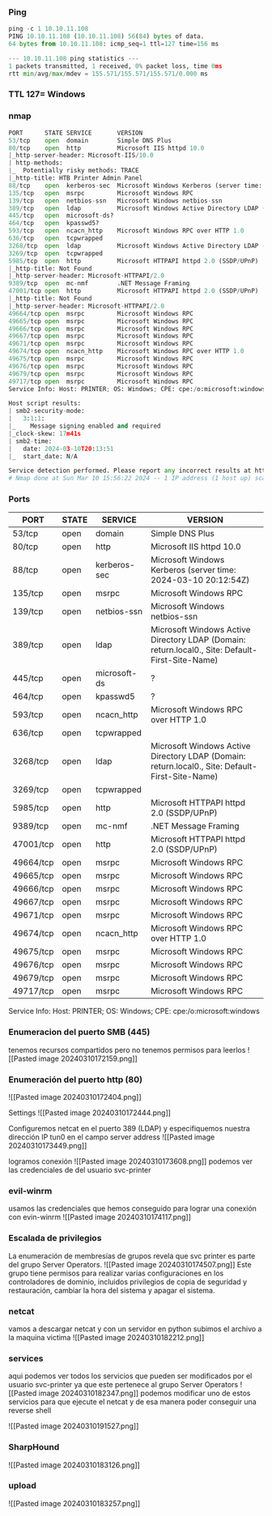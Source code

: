 ### Ping 
```python
ping -c 1 10.10.11.108
PING 10.10.11.108 (10.10.11.108) 56(84) bytes of data.
64 bytes from 10.10.11.108: icmp_seq=1 ttl=127 time=156 ms

--- 10.10.11.108 ping statistics ---
1 packets transmitted, 1 received, 0% packet loss, time 0ms
rtt min/avg/max/mdev = 155.571/155.571/155.571/0.000 ms
```

### TTL 127= Windows

### nmap
```python
PORT      STATE SERVICE       VERSION
53/tcp    open  domain        Simple DNS Plus
80/tcp    open  http          Microsoft IIS httpd 10.0
|_http-server-header: Microsoft-IIS/10.0
| http-methods: 
|_  Potentially risky methods: TRACE
|_http-title: HTB Printer Admin Panel
88/tcp    open  kerberos-sec  Microsoft Windows Kerberos (server time: 2024-03-10 20:12:54Z)
135/tcp   open  msrpc         Microsoft Windows RPC
139/tcp   open  netbios-ssn   Microsoft Windows netbios-ssn
389/tcp   open  ldap          Microsoft Windows Active Directory LDAP (Domain: return.local0., Site: Default-First-Site-Name)
445/tcp   open  microsoft-ds?
464/tcp   open  kpasswd5?
593/tcp   open  ncacn_http    Microsoft Windows RPC over HTTP 1.0
636/tcp   open  tcpwrapped
3268/tcp  open  ldap          Microsoft Windows Active Directory LDAP (Domain: return.local0., Site: Default-First-Site-Name)
3269/tcp  open  tcpwrapped
5985/tcp  open  http          Microsoft HTTPAPI httpd 2.0 (SSDP/UPnP)
|_http-title: Not Found
|_http-server-header: Microsoft-HTTPAPI/2.0
9389/tcp  open  mc-nmf        .NET Message Framing
47001/tcp open  http          Microsoft HTTPAPI httpd 2.0 (SSDP/UPnP)
|_http-title: Not Found
|_http-server-header: Microsoft-HTTPAPI/2.0
49664/tcp open  msrpc         Microsoft Windows RPC
49665/tcp open  msrpc         Microsoft Windows RPC
49666/tcp open  msrpc         Microsoft Windows RPC
49667/tcp open  msrpc         Microsoft Windows RPC
49671/tcp open  msrpc         Microsoft Windows RPC
49674/tcp open  ncacn_http    Microsoft Windows RPC over HTTP 1.0
49675/tcp open  msrpc         Microsoft Windows RPC
49676/tcp open  msrpc         Microsoft Windows RPC
49679/tcp open  msrpc         Microsoft Windows RPC
49717/tcp open  msrpc         Microsoft Windows RPC
Service Info: Host: PRINTER; OS: Windows; CPE: cpe:/o:microsoft:windows

Host script results:
| smb2-security-mode: 
|   3:1:1: 
|_    Message signing enabled and required
|_clock-skew: 17m41s
| smb2-time: 
|   date: 2024-03-10T20:13:51
|_  start_date: N/A

Service detection performed. Please report any incorrect results at https://nmap.org/submit/ .
# Nmap done at Sun Mar 10 15:56:22 2024 -- 1 IP address (1 host up) scanned in 126.64 seconds
```

### Ports
| PORT      | STATE    | SERVICE      | VERSION                                               |
|-----------|----------|--------------|-------------------------------------------------------|
| 53/tcp    | open     | domain       | Simple DNS Plus                                       |
| 80/tcp    | open     | http         | Microsoft IIS httpd 10.0                              |
| 88/tcp    | open     | kerberos-sec | Microsoft Windows Kerberos (server time: 2024-03-10 20:12:54Z) |
| 135/tcp   | open     | msrpc        | Microsoft Windows RPC                                 |
| 139/tcp   | open     | netbios-ssn  | Microsoft Windows netbios-ssn                         |
| 389/tcp   | open     | ldap         | Microsoft Windows Active Directory LDAP (Domain: return.local0., Site: Default-First-Site-Name) |
| 445/tcp   | open     | microsoft-ds | ?                                                     |
| 464/tcp   | open     | kpasswd5     | ?                                                     |
| 593/tcp   | open     | ncacn_http   | Microsoft Windows RPC over HTTP 1.0                   |
| 636/tcp   | open     | tcpwrapped   |                                                       |
| 3268/tcp  | open     | ldap         | Microsoft Windows Active Directory LDAP (Domain: return.local0., Site: Default-First-Site-Name) |
| 3269/tcp  | open     | tcpwrapped   |                                                       |
| 5985/tcp  | open     | http         | Microsoft HTTPAPI httpd 2.0 (SSDP/UPnP)              |
| 9389/tcp  | open     | mc-nmf       | .NET Message Framing                                  |
| 47001/tcp | open     | http         | Microsoft HTTPAPI httpd 2.0 (SSDP/UPnP)              |
| 49664/tcp | open     | msrpc        | Microsoft Windows RPC                                 |
| 49665/tcp | open     | msrpc        | Microsoft Windows RPC                                 |
| 49666/tcp | open     | msrpc        | Microsoft Windows RPC                                 |
| 49667/tcp | open     | msrpc        | Microsoft Windows RPC                                 |
| 49671/tcp | open     | msrpc        | Microsoft Windows RPC                                 |
| 49674/tcp | open     | ncacn_http   | Microsoft Windows RPC over HTTP 1.0                   |
| 49675/tcp | open     | msrpc        | Microsoft Windows RPC                                 |
| 49676/tcp | open     | msrpc        | Microsoft Windows RPC                                 |
| 49679/tcp | open     | msrpc        | Microsoft Windows RPC                                 |
| 49717/tcp | open     | msrpc        | Microsoft Windows RPC                                 |
Service Info: Host: PRINTER; OS: Windows; CPE: cpe:/o:microsoft:windows

### Enumeracion del puerto SMB (445)
tenemos recursos compartidos pero no tenemos permisos para leerlos
![[Pasted image 20240310172159.png]]

### Enumeración del puerto http (80)

![[Pasted image 20240310172404.png]]

Settings
![[Pasted image 20240310172444.png]]

Configuremos netcat en el puerto 389 (LDAP) y especifiquemos nuestra dirección IP tun0 en el campo server address
![[Pasted image 20240310173449.png]]

logramos conexión
![[Pasted image 20240310173608.png]]
podemos ver las credenciales de del usuario svc-printer 

### evil-winrm
usamos las credenciales que hemos conseguido para lograr una conexión con evin-winrm
![[Pasted image 20240310174117.png]]


### Escalada de privilegios
La enumeración de membresías de grupos revela que svc printer es parte del grupo Server Operators.
![[Pasted image 20240310174507.png]]
Este grupo tiene permisos para realizar varias configuraciones en los controladores de dominio, incluidos privilegios de copia de seguridad y restauración, cambiar la hora del sistema y apagar el sistema.


### netcat
vamos a descargar netcat y con un servidor en python subimos el archivo a la maquina victima
![[Pasted image 20240310182212.png]]

### services
aqui podemos ver todos los servicios que pueden ser modificados por el usuario svc-printer ya que este pertenece al grupo Server Operators
![[Pasted image 20240310182347.png]]
podemos modificar uno de estos servicios para que ejecute el netcat y de esa manera poder conseguir una reverse shell


![[Pasted image 20240310191527.png]]












### SharpHound
![[Pasted image 20240310183126.png]]

### upload
![[Pasted image 20240310183257.png]]

